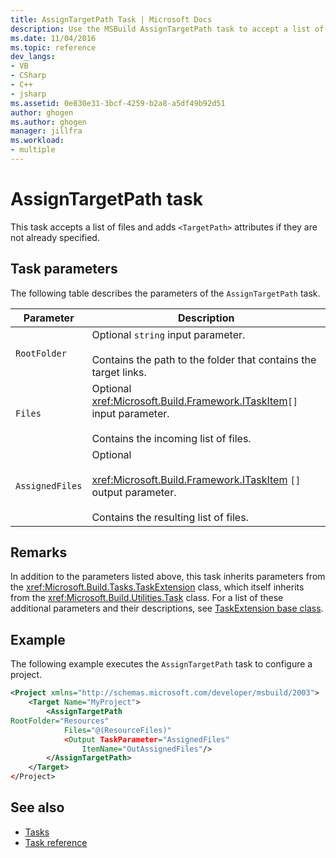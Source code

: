 ```yaml
---
title: AssignTargetPath Task | Microsoft Docs
description: Use the MSBuild AssignTargetPath task to accept a list of files and add TargetPath attributes if they are not already specified.
ms.date: 11/04/2016
ms.topic: reference
dev_langs:
- VB
- CSharp
- C++
- jsharp
ms.assetid: 0e830e31-3bcf-4259-b2a8-a5df49b92d51
author: ghogen
ms.author: ghogen
manager: jillfra
ms.workload:
- multiple
---
```

# AssignTargetPath task

This task accepts a list of files and adds `<TargetPath>` attributes if they are not already specified.

## Task parameters

The following table describes the parameters of the `AssignTargetPath` task.

|Parameter|Description|
|---------------|-----------------|
|`RootFolder`|Optional `string` input parameter.<br /><br /> Contains the path to the folder that contains the target links.|
|`Files`|Optional <xref:Microsoft.Build.Framework.ITaskItem>`[]` input parameter.<br /><br /> Contains the incoming list of files.|
|`AssignedFiles`|Optional<br /><br /> <xref:Microsoft.Build.Framework.ITaskItem> `[]` output parameter.<br /><br /> Contains the resulting list of files.|

## Remarks

In addition to the parameters listed above, this task inherits parameters from the <xref:Microsoft.Build.Tasks.TaskExtension> class, which itself inherits from the <xref:Microsoft.Build.Utilities.Task> class. For a list of these additional parameters and their descriptions, see [TaskExtension base class](../msbuild/taskextension-base-class.md).

## Example

The following example executes the `AssignTargetPath` task to configure a project.

```xml
<Project xmlns="http://schemas.microsoft.com/developer/msbuild/2003">
    <Target Name="MyProject">
        <AssignTargetPath
RootFolder="Resources"
            Files="@(ResourceFiles)"
            <Output TaskParameter="AssignedFiles"
                ItemName="OutAssignedFiles"/>
        </AssignTargetPath>
    </Target>
</Project>
```

## See also

- [Tasks](../msbuild/msbuild-tasks.md)
- [Task reference](../msbuild/msbuild-task-reference.md)
